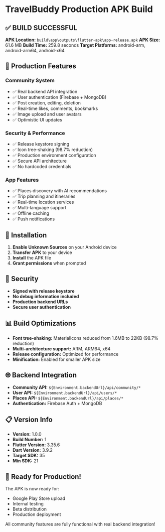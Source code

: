 # TravelBuddy Production APK Build

## ✅ BUILD SUCCESSFUL

**APK Location:** `build\app\outputs\flutter-apk\app-release.apk`
**APK Size:** 61.6 MB
**Build Time:** 259.8 seconds
**Target Platforms:** android-arm, android-arm64, android-x64

## 🚀 Production Features

### Community System
- ✅ Real backend API integration
- ✅ User authentication (Firebase + MongoDB)
- ✅ Post creation, editing, deletion
- ✅ Real-time likes, comments, bookmarks
- ✅ Image upload and user avatars
- ✅ Optimistic UI updates

### Security & Performance
- ✅ Release keystore signing
- ✅ Icon tree-shaking (98.7% reduction)
- ✅ Production environment configuration
- ✅ Secure API architecture
- ✅ No hardcoded credentials

### App Features
- ✅ Places discovery with AI recommendations
- ✅ Trip planning and itineraries
- ✅ Real-time location services
- ✅ Multi-language support
- ✅ Offline caching
- ✅ Push notifications

## 📱 Installation

1. **Enable Unknown Sources** on your Android device
2. **Transfer APK** to your device
3. **Install** the APK file
4. **Grant permissions** when prompted

## 🔐 Security

- **Signed with release keystore**
- **No debug information included**
- **Production backend URLs**
- **Secure user authentication**

## 📊 Build Optimizations

- **Font tree-shaking:** MaterialIcons reduced from 1.6MB to 22KB (98.7% reduction)
- **Multi-architecture support:** ARM, ARM64, x64
- **Release configuration:** Optimized for performance
- **Minification:** Enabled for smaller APK size

## 🌐 Backend Integration

- **Community API:** `${Environment.backendUrl}/api/community/*`
- **User API:** `${Environment.backendUrl}/api/users/*`
- **Places API:** `${Environment.backendUrl}/api/places/*`
- **Authentication:** Firebase Auth + MongoDB

## 📋 Version Info

- **Version:** 1.0.0
- **Build Number:** 1
- **Flutter Version:** 3.35.6
- **Dart Version:** 3.9.2
- **Target SDK:** 35
- **Min SDK:** 21

## 🎉 Ready for Production!

The APK is now ready for:
- Google Play Store upload
- Internal testing
- Beta distribution
- Production deployment

All community features are fully functional with real backend integration!